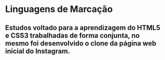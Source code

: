 # Linguagens de Marcação
## Estudos voltado para a aprendizagem do HTML5 e CSS3 trabalhadas de forma conjunta, no mesmo foi desenvolvido o clone da página web inicial do Instagram.
